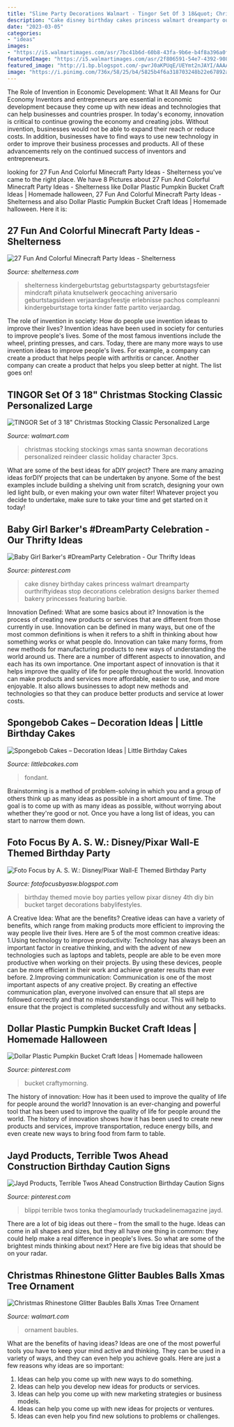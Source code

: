 ```yaml
---
title: "Slime Party Decorations Walmart - Tingor Set Of 3 18&quot; Christmas Stocking Classic Personalized Large"
description: "Cake disney birthday cakes princess walmart dreamparty ourthriftyideas stop decorations celebration designs barker themed bakery princesses featuring barbie"
date: "2023-03-05"
categories:
- "ideas"
images:
- "https://i5.walmartimages.com/asr/7bc41b6d-60b8-43fa-9b6e-b4f8a396a0f3_1.5d7aa420a8c5d9f2ac4a1f8b01db67da.jpeg"
featuredImage: "https://i5.walmartimages.com/asr/2f806591-54e7-4392-9087-2a30e2de9e56.fd5b84aee433c2e5133dc2200ae491c2.jpeg"
featured_image: "http://1.bp.blogspot.com/-pwrJ0aKPUqE/UEYmt2nJAYI/AAAAAAAABzs/4mj8-dl-p28/s1600/ASW_3015.JPG"
image: "https://i.pinimg.com/736x/58/25/b4/5825b4f6a318703248b22e67892a9e7b.jpg"
---
```



The Role of Invention in Economic Development: What It All Means for Our Economy
Inventors and entrepreneurs are essential in economic development because they come up with new ideas and technologies that can help businesses and countries prosper. In today's economy, innovation is critical to continue growing the economy and creating jobs. Without invention, businesses would not be able to expand their reach or reduce costs. In addition, businesses have to find ways to use new technology in order to improve their business processes and products. All of these advancements rely on the continued success of inventors and entrepreneurs.

	

		
looking for 27 Fun And Colorful Minecraft Party Ideas - Shelterness you've came to the right place. We have 8 Pictures about 27 Fun And Colorful Minecraft Party Ideas - Shelterness like Dollar Plastic Pumpkin Bucket Craft Ideas | Homemade halloween, 27 Fun And Colorful Minecraft Party Ideas - Shelterness and also Dollar Plastic Pumpkin Bucket Craft Ideas | Homemade halloween. Here it is:
		
    
## 27 Fun And Colorful Minecraft Party Ideas - Shelterness

<img loading=lazy src="https://i.shelterness.com/2016/10/09-Minecraft-dessert-table-decor-made-of-cardboard.jpg" onerror="this.onerror=null;this.src='https://tse3.mm.bing.net/th?id=OIP.8-m93F7ot3Q4Z-piogfpBgHaJ4&amp;pid=15.1';" alt="27 Fun And Colorful Minecraft Party Ideas - Shelterness">

_Source: shelterness.com_

>shelterness kindergeburtstag geburtstagsparty geburtstagsfeier mindcraft piñata knutselwerk geocaching aniversario geburtstagsideen verjaardagsfeestje erlebnisse pachos compleanni kindergeburtstage torta kinder fatte partito verjaardag. 

	

The role of invention in society: How do people use invention ideas to improve their lives?
Invention ideas have been used in society for centuries to improve people's lives. Some of the most famous inventions include the wheel, printing presses, and cars. Today, there are many more ways to use invention ideas to improve people's lives. For example, a company can create a product that helps people with arthritis or cancer. Another company can create a product that helps you sleep better at night. The list goes on!

    
## TINGOR Set Of 3 18&quot; Christmas Stocking Classic Personalized Large

<img loading=lazy src="https://i5.walmartimages.com/asr/2f806591-54e7-4392-9087-2a30e2de9e56.fd5b84aee433c2e5133dc2200ae491c2.jpeg" onerror="this.onerror=null;this.src='https://tse3.mm.bing.net/th?id=OIP.pNkyFHUvcmjuEiFNXGeisAHaHa&amp;pid=15.1';" alt="TINGOR Set of 3 18&quot; Christmas Stocking Classic Personalized Large">

_Source: walmart.com_

>christmas stocking stockings xmas santa snowman decorations personalized reindeer classic holiday character 3pcs. 

	

What are some of the best ideas for aDIY project?
There are many amazing ideas forDIY projects that can be undertaken by anyone. Some of the best examples include building a shelving unit from scratch, designing your own led light bulb, or even making your own water filter! Whatever project you decide to undertake, make sure to take your time and get started on it today!

    
## Baby Girl Barker&#039;s #DreamParty Celebration - Our Thrifty Ideas

<img loading=lazy src="https://i.pinimg.com/736x/0a/c5/63/0ac563ea1c19f03cdd751ca4da922a7d--birthday-cakes-for-girls-disney-birthday.jpg" onerror="this.onerror=null;this.src='https://tse3.mm.bing.net/th?id=OIP.8B19_dWR1VhODKGLeSlbowHaLI&amp;pid=15.1';" alt="Baby Girl Barker&#039;s #DreamParty Celebration - Our Thrifty Ideas">

_Source: pinterest.com_

>cake disney birthday cakes princess walmart dreamparty ourthriftyideas stop decorations celebration designs barker themed bakery princesses featuring barbie. 

	

Innovation Defined: What are some basics about it?
Innovation is the process of creating new products or services that are different from those currently in use. Innovation can be defined in many ways, but one of the most common definitions is when it refers to a shift in thinking about how something works or what people do. Innovation can take many forms, from new methods for manufacturing products to new ways of understanding the world around us. There are a number of different aspects to innovation, and each has its own importance.
One important aspect of innovation is that it helps improve the quality of life for people throughout the world. Innovation can make products and services more affordable, easier to use, and more enjoyable. It also allows businesses to adopt new methods and technologies so that they can produce better products and service at lower costs.

    
## Spongebob Cakes – Decoration Ideas | Little Birthday Cakes

<img loading=lazy src="https://www.littlebcakes.com/wp-content/uploads/2013/08/Spongebob-Fondant-Cake.jpg" onerror="this.onerror=null;this.src='https://tse4.mm.bing.net/th?id=OIP.HcMVfB2dG3_KYFDTMMEJGwHaJ3&amp;pid=15.1';" alt="Spongebob Cakes – Decoration Ideas | Little Birthday Cakes">

_Source: littlebcakes.com_

>fondant. 

	

Brainstorming is a method of problem-solving in which you and a group of others think up as many ideas as possible in a short amount of time. The goal is to come up with as many ideas as possible, without worrying about whether they're good or not. Once you have a long list of ideas, you can start to narrow them down.

    
## Foto Focus By A. S. W.: Disney/Pixar Wall-E Themed Birthday Party

<img loading=lazy src="http://1.bp.blogspot.com/-pwrJ0aKPUqE/UEYmt2nJAYI/AAAAAAAABzs/4mj8-dl-p28/s1600/ASW_3015.JPG" onerror="this.onerror=null;this.src='https://tse3.mm.bing.net/th?id=OIP.jIb_jk9n8GQq6tekkpwO4gHaLL&amp;pid=15.1';" alt="Foto Focus by A. S. W.: Disney/Pixar Wall-E Themed Birthday Party">

_Source: fotofocusbyasw.blogspot.com_

>birthday themed movie boy parties yellow pixar disney 4th diy bin bucket target decorations babylifestyles. 

	

A Creative Idea: What are the benefits?
Creative ideas can have a variety of benefits, which range from making products more efficient to improving the way people live their lives. Here are 5 of the most common creative ideas: 
1.Using technology to improve productivity: Technology has always been an important factor in creative thinking, and with the advent of new technologies such as laptops and tablets, people are able to be even more productive when working on their projects. By using these devices, people can be more efficient in their work and achieve greater results than ever before. 
 2.Improving communication: Communication is one of the most important aspects of any creative project. By creating an effective communication plan, everyone involved can ensure that all steps are followed correctly and that no misunderstandings occur. This will help to ensure that the project is completed successfully and without any setbacks. 
 
    
## Dollar Plastic Pumpkin Bucket Craft Ideas | Homemade Halloween

<img loading=lazy src="https://i.pinimg.com/originals/35/7b/c2/357bc2b8980b57e3772d996121fe86b4.jpg" onerror="this.onerror=null;this.src='https://tse3.mm.bing.net/th?id=OIP.qIa4GHpXfw6lZO0tqQkQ3QHaJ4&amp;pid=15.1';" alt="Dollar Plastic Pumpkin Bucket Craft Ideas | Homemade halloween">

_Source: pinterest.com_

>bucket craftymorning. 

	

The history of innovation: How has it been used to improve the quality of life for people around the world?
Innovation is an ever-changing and powerful tool that has been used to improve the quality of life for people around the world. The history of innovation shows how it has been used to create new products and services, improve transportation, reduce energy bills, and even create new ways to bring food from farm to table.

    
## Jayd Products, Terrible Twos Ahead Construction Birthday Caution Signs

<img loading=lazy src="https://i.pinimg.com/736x/58/25/b4/5825b4f6a318703248b22e67892a9e7b.jpg" onerror="this.onerror=null;this.src='https://tse1.mm.bing.net/th?id=OIP.FZeUaTs5-UoxQLYC70qEPwHaLK&amp;pid=15.1';" alt="Jayd Products, Terrible Twos Ahead Construction Birthday Caution Signs">

_Source: pinterest.com_

>blippi terrible twos tonka theglamourlady truckadelinemagazine jayd. 

	

There are a lot of big ideas out there – from the small to the huge. Ideas can come in all shapes and sizes, but they all have one thing in common: they could help make a real difference in people's lives. So what are some of the brightest minds thinking about next? Here are five big ideas that should be on your radar.

    
## Christmas Rhinestone Glitter Baubles Balls Xmas Tree Ornament

<img loading=lazy src="https://i5.walmartimages.com/asr/7bc41b6d-60b8-43fa-9b6e-b4f8a396a0f3_1.5d7aa420a8c5d9f2ac4a1f8b01db67da.jpeg" onerror="this.onerror=null;this.src='https://tse4.mm.bing.net/th?id=OIP.qcM6REQi4IWh1Z59qh9PQAHaHa&amp;pid=15.1';" alt="Christmas Rhinestone Glitter Baubles Balls Xmas Tree Ornament">

_Source: walmart.com_

>ornament baubles. 

	

What are the benefits of having ideas?
Ideas are one of the most powerful tools you have to keep your mind active and thinking. They can be used in a variety of ways, and they can even help you achieve goals. Here are just a few reasons why ideas are so important: 
1. Ideas can help you come up with new ways to do something.
2. Ideas can help you develop new ideas for products or services. 
3. Ideas can help you come up with new marketing strategies or business models. 
4. Ideas can help you come up with new ideas for projects or ventures. 
5. Ideas can even help you find new solutions to problems or challenges.

